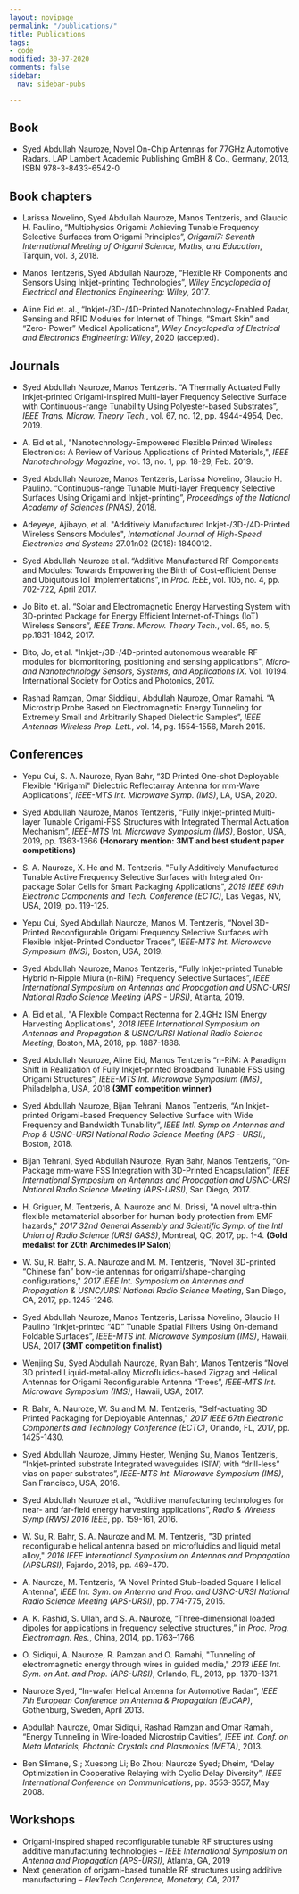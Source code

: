 ```yaml
---
layout: novipage
permalink: "/publications/"
title: Publications
tags:
- code
modified: 30-07-2020
comments: false
sidebar:
  nav: sidebar-pubs

---
```

## Book

* Syed Abdullah Nauroze, Novel On-Chip Antennas for 77GHz Automotive Radars. LAP Lambert Academic Publishing GmBH & Co., Germany, 2013, ISBN 978-3-8433-6542-0

## Book chapters

* Larissa Novelino, Syed Abdullah Nauroze, Manos Tentzeris, and Glaucio H. Paulino, “Multiphysics Origami: Achieving Tunable Frequency Selective Surfaces from Origami Principles”, _Origami7: Seventh International Meeting of Origami Science, Maths, and Education_, Tarquin, vol. 3, 2018.

* Manos Tentzeris, Syed Abdullah Nauroze, “Flexible RF Components and Sensors Using Inkjet-printing Technologies”, _Wiley Encyclopedia of Electrical and Electronics Engineering: Wiley_, 2017.

* Aline Eid et. al., “Inkjet-/3D-/4D-Printed Nanotechnology-Enabled Radar, Sensing and RFID Modules for Internet of Things, “Smart Skin” and “Zero- Power” Medical Applications”, _Wiley Encyclopedia of Electrical and Electronics Engineering: Wiley_, 2020 (accepted).

## Journals

* Syed Abdullah Nauroze, Manos Tentzeris. “A Thermally Actuated Fully Inkjet-printed Origami-inspired Multi-layer Frequency Selective Surface with Continuous-range Tunability Using Polyester-based Substrates”, _IEEE Trans. Microw. Theory Tech._, vol. 67, no. 12, pp. 4944-4954, Dec. 2019.

* A. Eid et al., "Nanotechnology-Empowered Flexible Printed Wireless Electronics: A Review of Various Applications of Printed Materials,", _IEEE Nanotechnology Magazine_, vol. 13, no. 1, pp. 18-29, Feb. 2019.

* Syed Abdullah Nauroze, Manos Tentzeris, Larissa Novelino, Glaucio H. Paulino. “Continuous-range Tunable Multi-layer Frequency Selective Surfaces Using Origami and Inkjet-printing”, _Proceedings of the National Academy of Sciences (PNAS)_, 2018.

* Adeyeye, Ajibayo, et al. "Additively Manufactured Inkjet-/3D-/4D-Printed Wireless Sensors Modules", _International Journal of High-Speed Electronics and Systems_ 27.01n02 (2018): 1840012.

* Syed Abdullah Nauroze et al. “Additive Manufactured RF Components and Modules: Towards Empowering the Birth of Cost-efficient Dense and Ubiquitous IoT Implementations”, in _Proc. IEEE_, vol. 105, no. 4, pp. 702-722, April 2017.

* Jo Bito et. al. “Solar and Electromagnetic Energy Harvesting System with 3D-printed Package for Energy Efficient Internet-of-Things (IoT) Wireless Sensors”, _IEEE Trans. Microw. Theory Tech._, vol. 65, no. 5, pp.1831-1842, 2017.

* Bito, Jo, et al. "Inkjet-/3D-/4D-printed autonomous wearable RF modules for biomonitoring, positioning and sensing applications", _Micro-and Nanotechnology Sensors, Systems, and Applications IX_. Vol. 10194. International Society for Optics and Photonics, 2017.

* Rashad Ramzan, Omar Siddiqui, Abdullah Nauroze, Omar Ramahi. “A Microstrip Probe Based on Electromagnetic Energy Tunneling for Extremely Small and Arbitrarily Shaped Dielectric Samples”, _IEEE Antennas Wireless Prop. Lett._, vol. 14, pg. 1554-1556, March 2015.

## Conferences

* Yepu Cui, S. A. Nauroze, Ryan Bahr, “3D Printed One-shot Deployable Flexible "Kirigami" Dielectric Reflectarray Antenna for mm-Wave Applications”, _IEEE-MTS Int. Microwave Symp. (IMS)_, LA, USA, 2020.

* Syed Abdullah Nauroze, Manos Tentzeris, “Fully Inkjet-printed Multi-layer Tunable Origami-FSS Structures with Integrated Thermal Actuation Mechanism”, _IEEE-MTS Int. Microwave Symposium (IMS)_, Boston, USA, 2019, pp. 1363-1366 **(Honorary mention: 3MT and best student paper competitions)**

* S. A. Nauroze, X. He and M. Tentzeris, "Fully Additively Manufactured Tunable Active Frequency Selective Surfaces with Integrated On-package Solar Cells for Smart Packaging Applications", _2019 IEEE 69th Electronic Components and Tech. Conference (ECTC)_, Las Vegas, NV, USA, 2019, pp. 119-125.

* Yepu Cui, Syed Abdullah Nauroze, Manos M. Tentzeris, “Novel 3D-Printed Reconfigurable Origami Frequency Selective Surfaces with Flexible Inkjet-Printed Conductor Traces”, _IEEE-MTS Int. Microwave Symposium (IMS)_, Boston, USA, 2019.

* Syed Abdullah Nauroze, Manos Tentzeris, “Fully Inkjet-printed Tunable Hybrid n-Ripple Miura (n-RiM) Frequency Selective Surfaces”, _IEEE International Symposium on Antennas and Propagation and USNC-URSI National Radio Science Meeting (APS - URSI)_, Atlanta, 2019.

* A. Eid et al., "A Flexible Compact Rectenna for 2.4GHz ISM Energy Harvesting Applications", _2018 IEEE International Symposium on Antennas and Propagation & USNC/URSI National Radio Science Meeting_, Boston, MA, 2018, pp. 1887-1888.

* Syed Abdullah Nauroze, Aline Eid, Manos Tentzeris “n-RiM: A Paradigm Shift in Realization of Fully Inkjet-printed Broadband Tunable FSS using Origami Structures”, _IEEE-MTS Int. Microwave Symposium (IMS)_, Philadelphia, USA, 2018 **(3MT competition winner)**

* Syed Abdullah Nauroze, Bijan Tehrani, Manos Tentzeris, “An Inkjet-printed Origami-based Frequency Selective Surface with Wide Frequency and Bandwidth Tunability”, _IEEE Intl. Symp on Antennas and Prop & USNC-URSI National Radio Science Meeting (APS - URSI)_, Boston, 2018.

* Bijan Tehrani, Syed Abdullah Nauroze, Ryan Bahr, Manos Tentzeris, “On-Package mm-wave FSS Integration with 3D-Printed Encapsulation”, _IEEE International Symposium on Antennas and Propagation and USNC-URSI National Radio Science Meeting (APS-URSI)_, San Diego, 2017.

* H. Griguer, M. Tentzeris, A. Nauroze and M. Drissi, "A novel ultra-thin flexible metamaterial absorber for human body protection from EMF hazards," _2017 32nd General Assembly and Scientific Symp. of the Intl Union of Radio Science (URSI GASS)_, Montreal, QC, 2017, pp. 1-4. **(Gold medalist for 20th Archimedes IP Salon)**

* W. Su, R. Bahr, S. A. Nauroze and M. M. Tentzeris, "Novel 3D-printed “Chinese fan” bow-tie antennas for origami/shape-changing configurations," _2017 IEEE Int. Symposium on Antennas and Propagation & USNC/URSI National Radio Science Meeting_, San Diego, CA, 2017, pp. 1245-1246.

* Syed Abdullah Nauroze, Manos Tentzeris, Larissa Novelino, Glaucio H Paulino “Inkjet-printed “4D” Tunable Spatial Filters Using On-demand Foldable Surfaces”, _IEEE-MTS Int. Microwave Symposium (IMS)_, Hawaii, USA, 2017 **(3MT competition finalist)**

* Wenjing Su, Syed Abdullah Nauroze, Ryan Bahr, Manos Tentzeris “Novel 3D printed Liquid-metal-alloy Microfluidics-based Zigzag and Helical Antennas for Origami Reconfigurable Antenna “Trees”, _IEEE-MTS Int. Microwave Symposium (IMS)_, Hawaii, USA, 2017.

* R. Bahr, A. Nauroze, W. Su and M. M. Tentzeris, "Self-actuating 3D Printed Packaging for Deployable Antennas," _2017 IEEE 67th Electronic Components and Technology Conference (ECTC)_, Orlando, FL, 2017, pp. 1425-1430.

* Syed Abdullah Nauroze, Jimmy Hester, Wenjing Su, Manos Tentzeris, “Inkjet-printed substrate Integrated waveguides (SIW) with “drill-less” vias on paper substrates”, _IEEE-MTS Int. Microwave Symposium (IMS)_, San Francisco, USA, 2016.

* Syed Abdullah Nauroze et al., “Additive manufacturing technologies for near- and far-field energy harvesting applications”, _Radio & Wireless Symp (RWS) 2016 IEEE_, pp. 159-161, 2016.

* W. Su, R. Bahr, S. A. Nauroze and M. M. Tentzeris, "3D printed reconfigurable helical antenna based on microfluidics and liquid metal alloy," _2016 IEEE International Symposium on Antennas and Propagation (APSURSI)_, Fajardo, 2016, pp. 469-470.

* A. Nauroze, M. Tentzeris, “A Novel Printed Stub-loaded Square Helical Antenna”, _IEEE Int. Sym. on Antenna and Prop. and USNC-URSI National Radio Science Meeting (APS-URSI)_, pp. 774-775, 2015.

* A. K. Rashid, S. Ullah, and S. A. Nauroze, “Three-dimensional loaded dipoles for applications in frequency selective structures,” in _Proc. Prog. Electromagn. Res._, China, 2014, pp. 1763–1766.

* O. Sidiqui, A. Nauroze, R. Ramzan and O. Ramahi, "Tunneling of electromagnetic energy through wires in guided media," _2013 IEEE Int. Sym. on Ant. and Prop. (APS-URSI)_, Orlando, FL, 2013, pp. 1370-1371.

* Nauroze Syed, “In-wafer Helical Antenna for Automotive Radar”, _IEEE 7th European Conference on Antenna & Propagation (EuCAP)_, Gothenburg, Sweden, April 2013.

* Abdullah Nauroze, Omar Sidiqui, Rashad Ramzan and Omar Ramahi, “Energy Tunneling in Wire-loaded Microstrip Cavities”, _IEEE Int. Conf. on Meta Materials, Photonic Crystals and Plasmonics (META)_, 2013.

* Ben Slimane, S.; Xuesong Li; Bo Zhou; Nauroze Syed; Dheim, “Delay Optimization in Cooperative Relaying with Cyclic Delay Diversity”, _IEEE International Conference on Communications_, pp. 3553-3557, May 2008.

## Workshops

* Origami-inspired shaped reconfigurable tunable RF structures using additive manufacturing technologies – _IEEE International Symposium on Antenna and Propagation (APS-URSI)_, Atlanta, GA, 2019
* Next generation of origami-based tunable RF structures using additive manufacturing – _FlexTech Conference, Monetary, CA, 2017_
